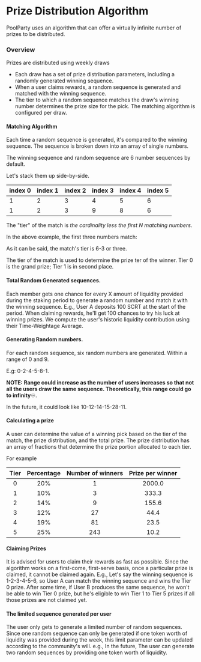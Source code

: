 # Prize Distribution Algorithm

PoolParty uses an algorithm that can offer a virtually infinite number of prizes to be distributed.

### Overview

Prizes are distributed using weekly draws

* Each draw has a set of prize distribution parameters, including a randomly generated winning sequence.
* When a user claims rewards, a random sequence is generated and matched with the winning sequence.
* The tier to which a random sequence matches the draw's winning number determines the prize size for the pick. The matching algorithm is configured per draw.

#### Matching Algorithm

Each time a random sequence is generated, it's compared to the winning sequence. The sequence is broken down into an array of single numbers.

The winning sequence and random sequence are 6 number sequences by default.

Let's stack them up side-by-side.

| index 0 | index 1 | index 2 | index 3 | index 4 | index 5 |
| ------- | ------- | ------- | ------- | ------- | ------- |
| 1       | 2       | 3       | 4       | 5       | 6       |
| 1       | 2       | 3       | 9       | 8       | 6       |

The "tier" of the match is _the cardinality less the first N matching numbers_.

In the above example, the first three numbers match:

As it can be said, the match's tier is 6-3 or three.

The tier of the match is used to determine the prize ter of the winner. Tier 0 is the grand prize; Tier 1 is in second place.

#### Total Random Generated sequences.

Each member gets one chance for every X amount of liquidity provided during the staking period to generate a random number and match it with the winning sequence. E.g., User A deposits 100 SCRT at the start of the period. When claiming rewards, he'll get 100 chances to try his luck at winning prizes. We compute the user's historic liquidity contribution using their Time-Weightage Average.

#### Generating Random numbers.

For each random sequence, six random numbers are generated. Within a range of 0 and 9.&#x20;

E.g: 0-2-4-5-8-1.

**NOTE: Range could increase as the number of users increases so that not all the users draw the same sequence. Theoretically, this range could go to infinity**:infinity:.

In the future, it could look like 10-12-14-15-28-11.

#### Calculating a prize

A user can determine the value of a winning pick based on the tier of the match, the prize distribution, and the total prize. The prize distribution has an array of fractions that determine the prize portion allocated to each tier.

For example

| Tier | Percentage | Number of winners | Prize per winner |
| :--: | :--------: | :---------------: | :--------------: |
|   0  |     20%    |         1         |      2000.0      |
|   1  |     10%    |         3         |       333.3      |
|   2  |     14%    |         9         |       155.6      |
|   3  |     12%    |         27        |       44.4       |
|   4  |     19%    |         81        |       23.5       |
|   5  |     25%    |        243        |       10.2       |

#### Claiming Prizes

It is advised for users to claim their rewards as fast as possible. Since the algorithm works on a first-come, first-serve basis, once a particular prize is claimed, it cannot be claimed again. E.g., Let's say the winning sequence is 1-2-3-4-5-6, so User A can match the winning sequence and wins the Tier 0 prize. After some time, if User B produces the same sequence, he won't be able to win Tier 0 prize, but he's eligible to win Tier 1 to Tier 5 prizes if all those prizes are not claimed yet.

#### The limited sequence generated per user

The user only gets to generate a limited number of random sequences. Since one random sequence can only be generated if one token worth of liquidity was provided during the week, this limit parameter can be updated according to the community's will. e.g., In the future, The user can generate two random sequences by providing one token worth of liquidity.&#x20;
